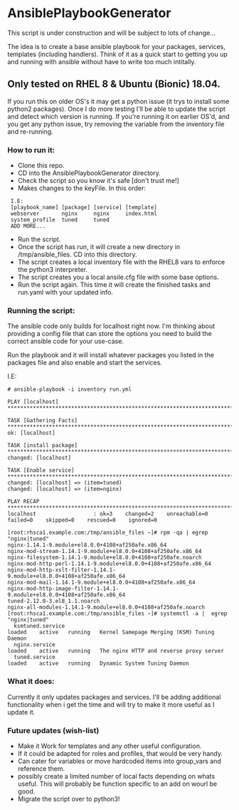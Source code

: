 # AnsiblePlaybookGenerator
This script is under construction and will be subject to lots of change...

The idea is to create a base ansible playbook for your packages, services, templates (including handlers). Think of it as a quick start to getting you up and running with ansible without have to write too much intitally.

## Only tested on RHEL 8 & Ubuntu (Bionic) 18.04.
If you run this on older OS's it may get a python issue (it trys to install some python2 packages). Once I do more testing I'll be able to update the script and detect which version is running. If you're running it on earlier OS'd, and you get any python issue, try removing the variable from the inventory file and re-running.

### How to run it:
 * Clone this repo.
 * CD into the AnsiblePlaybookGenerator directory.
 * Check the script so you know it's safe [don't trust me!]
 * Makes changes to the keyFile. In this order:
````
 I.E:
 [playbook_name] [package] [service] [template]
 webserver       nginx     nginx     index.html
 system_profile  tuned     tuned
 ADD MORE...
````
 * Run the script.
 * Once the script has run, it will create a new directory in /tmp/ansible_files. CD into this directory.
 * The script creates a local inventory file with the RHEL8 vars to enforce the python3 interpreter.
 * The script creates you a local ansile.cfg file with some base options.
 * Run the script again. This time it will create the finished tasks and run.yaml with your updated info.
 
### Running the script:
The ansible code only builds for localhost right now. I'm thinking about providing a config file that can store the options you need to build the correct ansible code for your use-case.

Run the playbook and it will install whatever packages you listed in the packages file and also enable and start the services.

I.E:
````
# ansible-playbook -i inventory run.yml

PLAY [localhost] *********************************************************************************************

TASK [Gathering Facts] ***************************************************************************************
ok: [localhost]

TASK [install package] ***************************************************************************************
changed: [localhost]

TASK [Enable service] ****************************************************************************************
changed: [localhost] => (item=tuned)
changed: [localhost] => (item=nginx)

PLAY RECAP ***************************************************************************************************
localhost                  : ok=3    changed=2    unreachable=0    failed=0    skipped=0    rescued=0    ignored=0

[root:rhsca1.example.com:/tmp/ansible_files ~]# rpm -qa | egrep "nginx|tuned"
nginx-1.14.1-9.module+el8.0.0+4108+af250afe.x86_64
nginx-mod-stream-1.14.1-9.module+el8.0.0+4108+af250afe.x86_64
nginx-filesystem-1.14.1-9.module+el8.0.0+4108+af250afe.noarch
nginx-mod-http-perl-1.14.1-9.module+el8.0.0+4108+af250afe.x86_64
nginx-mod-http-xslt-filter-1.14.1-9.module+el8.0.0+4108+af250afe.x86_64
nginx-mod-mail-1.14.1-9.module+el8.0.0+4108+af250afe.x86_64
nginx-mod-http-image-filter-1.14.1-9.module+el8.0.0+4108+af250afe.x86_64
tuned-2.12.0-3.el8_1.1.noarch
nginx-all-modules-1.14.1-9.module+el8.0.0+4108+af250afe.noarch
[root:rhsca1.example.com:/tmp/ansible_files ~]# systemctl -a |  egrep "nginx|tuned"
  ksmtuned.service                                                                                               loaded    active   running   Kernel Samepage Merging (KSM) Tuning Daemon                                   
  nginx.service                                                                                                  loaded    active   running   The nginx HTTP and reverse proxy server                                       
  tuned.service                                                                                                  loaded    active   running   Dynamic System Tuning Daemon                                                  
````

### What it does:
Currently it only updates packages and services. I'll be adding additional functionality when i get the time and will try to make it more useful as I update it.

### Future updates (wish-list)

 * Make it Work for templates and any other useful configuration.
 * If it could be adapted for roles and profiles, that would be very handy.
 * Can cater for variables or move hardcoded items into group_vars and reference them.
 * possibly create a limited number of local facts depending on whats useful. This will probably be function specific to an add on wourl be good.
 * Migrate the script over to python3!
